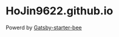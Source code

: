# HoJin9622.github.io

Powerd by [Gatsby-starter-bee](https://github.com/JaeYeopHan/gatsby-starter-bee)

